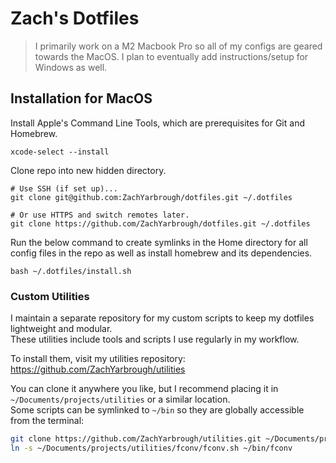 # Zach's Dotfiles
> I primarily work on a M2 Macbook Pro so all of my configs are geared towards the MacOS. I plan to eventually add instructions/setup for Windows as well.

## Installation for MacOS

Install Apple's Command Line Tools, which are prerequisites for Git and Homebrew.
```
xcode-select --install
```

Clone repo into new hidden directory.
```
# Use SSH (if set up)...
git clone git@github.com:ZachYarbrough/dotfiles.git ~/.dotfiles

# Or use HTTPS and switch remotes later.
git clone https://github.com/ZachYarbrough/dotfiles.git ~/.dotfiles
```

Run the below command to create symlinks in the Home directory for all config files in the repo as well as install homebrew and its dependencies.
```
bash ~/.dotfiles/install.sh
```

### Custom Utilities

I maintain a separate repository for my custom scripts to keep my dotfiles lightweight and modular.  
These utilities include tools and scripts I use regularly in my workflow.  

To install them, visit my utilities repository: https://github.com/ZachYarbrough/utilities

You can clone it anywhere you like, but I recommend placing it in `~/Documents/projects/utilities` or a similar location.  
Some scripts can be symlinked to `~/bin` so they are globally accessible from the terminal:

```bash
git clone https://github.com/ZachYarbrough/utilities.git ~/Documents/projects/utilities
ln -s ~/Documents/projects/utilities/fconv/fconv.sh ~/bin/fconv
```
